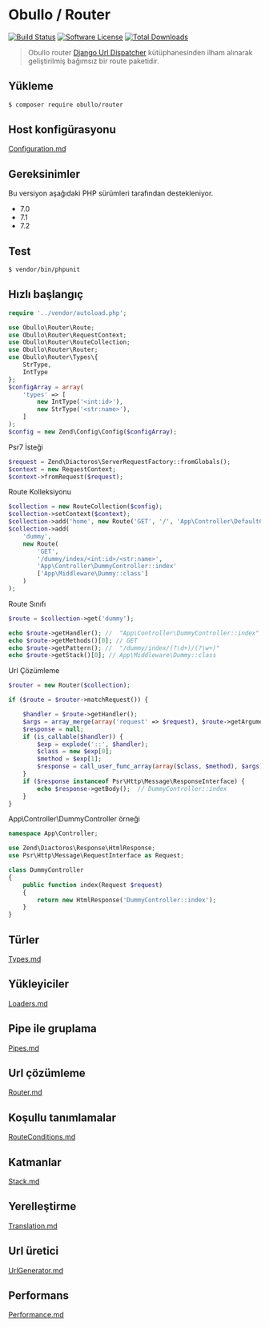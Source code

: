 
# Obullo / Router

[![Build Status](https://travis-ci.org/obullo/Router.svg?branch=master)](https://travis-ci.org/obullo/Router)
[![Software License](https://img.shields.io/badge/license-MIT-brightgreen.svg)](LICENSE.md)
[![Total Downloads](https://img.shields.io/packagist/dt/obullo/router.svg)](https://packagist.org/packages/obullo/router)

> Obullo router <a href="https://docs.djangoproject.com/en/2.0/topics/http/urls/">Django Url Dispatcher</a> kütüphanesinden ilham alınarak geliştirilmiş bağımsız bir route paketidir.

## Yükleme

``` bash
$ composer require obullo/router
```

## Host konfigürasyonu

[Configuration.md](tr/Configuration.md)

## Gereksinimler

Bu versiyon aşağıdaki PHP sürümleri tarafından destekleniyor.

* 7.0
* 7.1
* 7.2

## Test

``` bash
$ vendor/bin/phpunit
```

## Hızlı başlangıç

```php
require '../vendor/autoload.php';

use Obullo\Router\Route;
use Obullo\Router\RequestContext;
use Obullo\Router\RouteCollection;
use Obullo\Router\Router;
use Obullo\Router\Types\{
    StrType,
    IntType
};
$configArray = array(
    'types' => [
        new IntType('<int:id>'),
        new StrType('<str:name>'),
    ]
);
$config = new Zend\Config\Config($configArray);
```

Psr7 İsteği

```php
$request = Zend\Diactoros\ServerRequestFactory::fromGlobals();
$context = new RequestContext;
$context->fromRequest($request);
```

Route Kolleksiyonu

```php
$collection = new RouteCollection($config);
$collection->setContext($context);
$collection->add('home', new Route('GET', '/', 'App\Controller\DefaultController::index'));
$collection->add(
    'dummy',
    new Route(
        'GET',
        '/dummy/index/<int:id>/<str:name>',
        'App\Controller\DummyController::index'
        ['App\Middleware\Dummy::class']
    )
);
```

Route Sınıfı

```php
$route = $collection->get('dummy');

echo $route->getHandler(); //  "App\Controller\DummyController::index"
echo $route->getMethods()[0]; // GET
echo $route->getPattern(); //  "/dummy/index/(?\d+)/(?\w+)"
echo $route->getStack()[0]; // App\Middleware\Dummy::class
```

Url Çözümleme

```php
$router = new Router($collection);

if ($route = $router->matchRequest()) {

    $handler = $route->getHandler();
    $args = array_merge(array('request' => $request), $route->getArguments());
    $response = null;
    if (is_callable($handler)) {
        $exp = explode('::', $handler);
        $class = new $exp[0];
        $method = $exp[1];
        $response = call_user_func_array(array($class, $method), $args);
    }
    if ($response instanceof Psr\Http\Message\ResponseInterface) {
        echo $response->getBody();  // DummyController::index
    }
}
```

App\Controller\DummyController örneği

```php
namespace App\Controller;

use Zend\Diactoros\Response\HtmlResponse;
use Psr\Http\Message\RequestInterface as Request;

class DummyController
{
    public function index(Request $request)
    {
        return new HtmlResponse('DummyController::index');
    }
}
```

## Türler

[Types.md](tr/types.md)

## Yükleyiciler

[Loaders.md](tr/loaders.md)

## Pipe ile gruplama

[Pipes.md](tr/pipes.md)

## Url çözümleme

[Router.md](tr/router.md)

## Koşullu tanımlamalar

[RouteConditions.md](tr/route-conditions.md)

## Katmanlar

[Stack.md](tr/stack.md)

## Yerelleştirme

[Translation.md](tr/translation.md)

## Url üretici

[UrlGenerator.md](tr/url-generator.md)

## Performans

[Performance.md](tr/performance.md)